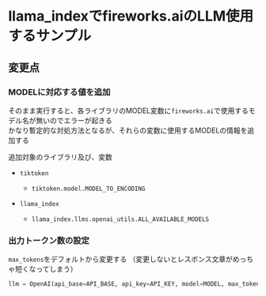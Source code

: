 # llama_indexでfireworks.aiのLLM使用するサンプル

## 変更点

### MODELに対応する値を追加

そのまま実行すると、各ライブラリのMODEL変数に`fireworks.ai`で使用するモデル名が無いのでエラーが起きる  
かなり暫定的な対処方法となるが、それらの変数に使用するMODELの情報を追加する

追加対象のライブラリ及び、変数

- `tiktoken`
    - `tiktoken.model.MODEL_TO_ENCODING`

- `llama_index`
    - `llama_index.llms.openai_utils.ALL_AVAILABLE_MODELS`

### 出力トークン数の設定

`max_tokens`をデフォルトから変更する
（変更しないとレスポンス文章がめっちゃ短くなってしまう）

```python
llm = OpenAI(api_base=API_BASE, api_key=API_KEY, model=MODEL, max_tokens=50)
```
